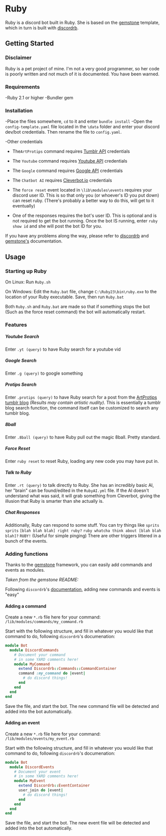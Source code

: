 Ruby
=====
Ruby is a discord bot built in Ruby. She is based on the [gemstone](https://github.com/z64/gemstone) template, which in turn is built with [discordrb](https://github.com/meew0/discordrb).

Getting Started
-----

### Disclaimer
Ruby is a pet project of mine. I'm not a very good programmer, so her code is poorly written and not much of it is documented. You have been warned.

### Requirements
-Ruby 2.1 or higher
-Bundler gem

### Installation
-Place the files somewhere, `cd` to it and enter `bundle install`
-Open the `config-template.yaml` file located in the `\data` folder and enter your discord dev/bot credentials. Then rename the file to `config.yaml`.

-Other credentials

- The`ArtProtips` command requires [Tumblr API](https://www.tumblr.com/docs/en/api/v2) credentials

- The `Youtube` command requires [Youtube API](https://developers.google.com/youtube/registering_an_application) credentials

- The `Google` command requires [Google API](https://github.com/wiseleyb/google_custom_search_api#google_api_key) credentials

- The `Chatbot AI` requires [Cleverbot.io](https://cleverbot.io/login) credentials

- The `force reset` event located in `\lib\modules\events` requires your discord user ID. This is so that only you (or whoever's ID you put down) can reset ruby. (There's probably a better way to do this, will get to it eventually)

- One of the responses requires the bot's user ID. This is optional and is not required to get the bot running. Once the bot IS running, enter `ruby show id` and she will post the bot ID for you.

If you have any problems along the way, please refer to [discordrb](https://github.com/meew0/discordrb) and [gemstone's](https://github.com/z64/gemstone) documentation.

Usage
-----
### Starting up Ruby
On Linux:
Run `Ruby.sh`

On Windows:
Edit the `Ruby.bat` file, change `C:\Ruby23\bin\ruby.exe` to the location of your Ruby executable. Save, then run `Ruby.bat`

Both `Ruby.sh` and `Ruby.bat` are made so that if something stops the bot (Such as the force reset command) the bot will automatically restart.

### Features
##### Youtube Search
Enter `.yt (query)` to have Ruby search for a youtube vid

##### Google Search
Enter `.g (query)` to google something

##### Protips Search
Enter `.protips (query)` to have Ruby search for a post from the [ArtProtips tumblr blog](http://www.artprotips.tumblr.com) *(Results may contain artistic nudity)*.
This is essentially a tumblr blog search function, the command itself can be customized to search any tumblr blog.

##### 8ball
Enter `.8ball (query)` to have Ruby pull out the magic 8ball. Pretty standard.

##### Force Reset
Enter `ruby reset` to reset Ruby, loading any new code you may have put in.

##### Talk to Ruby
Enter `.rt (query)` to talk directly to Ruby. She has an incredibly basic AI, her "brain" can be found/edited in the `RubyAI.yml` file. If the AI doesn't understand what was said, it will grab something from Cleverbot, giving the illusion that Ruby is smarter than she actually is.

##### Chat Responses
Additionally, Ruby can respond to some stuff. You can try things like
`sprits sprits`
`[blah blah blah] right ruby?`
`ruby whatcha think about [blah blah blah]?`
`RUBY!` (Useful for simple pinging)
There are other triggers littered in a bunch of the events.

### Adding functions
Thanks to the [gemstone](https://github.com/z64/gemstone) framework, you can easily add commands and events as modules.

*Taken from the gemstone README:*

Following `discordrb`'s [documentation](http://www.rubydoc.info/gems/discordrb), adding new commands and events is "easy"

#### Adding a command

Create a new `*.rb` file here for your command: `/lib/modules/commands/my_command.rb`

Start with the following structure, and fill in whatever you would like that command to do, following `discordrb`'s documenation:

```ruby
module Bot
  module DiscordCommands
    # Document your command
    # in some YARD comments here!
    module MyCommand
      extend Discordrb::Commands::CommandContainer
      command :my_command do |event|
        # do discord things!
      end
    end
  end
end
```

Save the file, and start the bot. The new command file will be detected and added into the bot automatically.

#### Adding an event

Create a new `*.rb` file here for your command: `/lib/modules/events/my_event.rb`

Start with the following structure, and fill in whatever you would like that command to do, following `discordrb`'s documenation:

```ruby
module Bot
  module DiscordEvents
    # Document your event
    # in some YARD comments here!
    module MyEvent
      extend Discordrb::EventContainer
      user_join do |event|
        # do discord things!
      end
    end
  end
end
```

Save the file, and start the bot. The new event file will be detected and added into the bot automatically.

